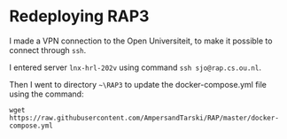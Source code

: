 # Redeploying RAP3

I made a VPN connection to the Open Universiteit, to make it possible to connect through `ssh`.

I entered server `lnx-hrl-202v` using command `ssh sjo@rap.cs.ou.nl`.

Then I went to directory `~\RAP3` to update the docker-compose.yml file using the command:

```text
wget https://raw.githubusercontent.com/AmpersandTarski/RAP/master/docker-compose.yml
```





